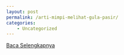 ```yaml
---
layout: post
permalink: /arti-mimpi-melihat-gula-pasir/
categories:
    - Uncategorized
---
```


[Baca Selengkapnya](/09)